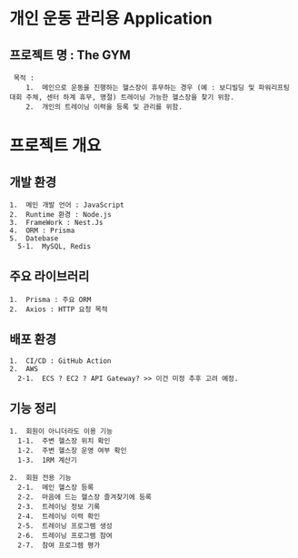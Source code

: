 # 개인 운동 관리용 Application 
  ##  프로젝트 명 : The GYM 
     목적 : 
        1.  메인으로 운동을 진행하는 헬스장이 휴무하는 경우 (예 : 보디빌딩 및 파워리프팅 대회 주체, 센터 하계 휴무, 명절) 트레이닝 가능한 헬스장을 찾기 위함. 
        2.  개인의 트레이닝 이력을 등록 및 관리를 위함. 
  
# 프로젝트 개요 
  ## 개발 환경  
    1.  메인 개발 언어 : JavaScript
    2.  Runtime 환경 : Node.js 
    3.  FrameWork : Nest.Js
    4.  ORM : Prisma
    5.  Datebase
      5-1.  MySQL, Redis

  ##  주요 라이브러리 
    1.  Prisma : 주요 ORM
    2.  Axios : HTTP 요청 목적

  ##  배포 환경 
    1.  CI/CD : GitHub Action 
    2.  AWS 
      2-1.  ECS ? EC2 ? API Gateway? >> 이건 미정 추후 고려 예정. 
    
  ##  기능 정리 
    1.  회원이 아니더라도 이용 기능
      1-1.  주변 헬스장 위치 확인 
      1-2.  주변 헬스장 운영 여부 확인 
      1-3.  1RM 계산기
      
    2.  회원 전용 기능 
      2-1.  메인 헬스장 등록 
      2-2.  마음에 드는 헬스장 즐겨찾기에 등록
      2-3.  트레이닝 정보 기록 
      2-4.  트레이닝 이력 확인 
      2-5.  트레이닝 프로그렘 생성 
      2-6.  트레이닝 프로그렘 참여 
      2-7.  참여 프로그렘 평가
